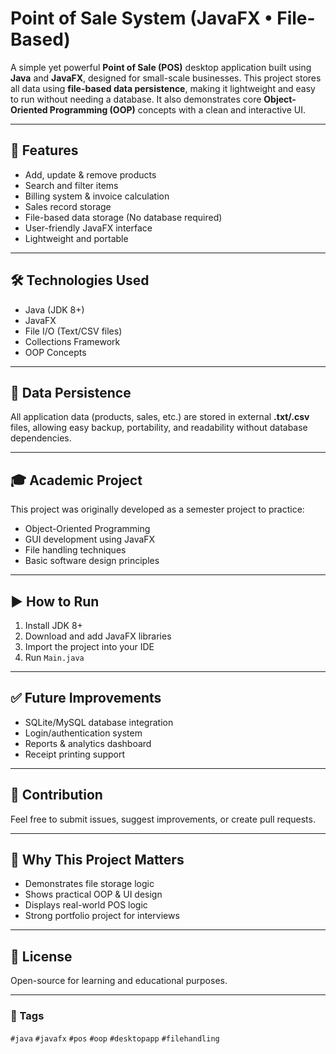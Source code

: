 <h1>Point of Sale System (JavaFX • File-Based)</h1>

<p>
A simple yet powerful <strong>Point of Sale (POS)</strong> desktop application built using 
<strong>Java</strong> and <strong>JavaFX</strong>, designed for small-scale businesses. 
This project stores all data using <strong>file-based data persistence</strong>, making it 
lightweight and easy to run without needing a database. It also demonstrates core 
<strong>Object-Oriented Programming (OOP)</strong> concepts with a clean and interactive UI.
</p>

<hr/>

<h2>🚀 Features</h2>
<ul>
  <li>Add, update & remove products</li>
  <li>Search and filter items</li>
  <li>Billing system & invoice calculation</li>
  <li>Sales record storage</li>
  <li>File-based data storage (No database required)</li>
  <li>User-friendly JavaFX interface</li>
  <li>Lightweight and portable</li>
</ul>

<hr/>

<h2>🛠️ Technologies Used</h2>
<ul>
  <li>Java (JDK 8+)</li>
  <li>JavaFX</li>
  <li>File I/O (Text/CSV files)</li>
  <li>Collections Framework</li>
  <li>OOP Concepts</li>
</ul>

<hr/>

<h2>📁 Data Persistence</h2>
<p>
All application data (products, sales, etc.) are stored in external <strong>.txt/.csv</strong> files,
allowing easy backup, portability, and readability without database dependencies.
</p>

<hr/>

<h2>🎓 Academic Project</h2>
<p>
This project was originally developed as a semester project to practice:
</p>
<ul>
  <li>Object-Oriented Programming</li>
  <li>GUI development using JavaFX</li>
  <li>File handling techniques</li>
  <li>Basic software design principles</li>
</ul>
<hr/>

<h2>▶️ How to Run</h2>
<ol>
  <li>Install JDK 8+</li>
  <li>Download and add JavaFX libraries</li>
  <li>Import the project into your IDE</li>
  <li>Run <code>Main.java</code></li>
</ol>

<hr/>

<h2>✅ Future Improvements</h2>
<ul>
  <li>SQLite/MySQL database integration</li>
  <li>Login/authentication system</li>
  <li>Reports & analytics dashboard</li>
  <li>Receipt printing support</li>
</ul>

<hr/>

<h2>🤝 Contribution</h2>
<p>
Feel free to submit issues, suggest improvements, or create pull requests.
</p>

<hr/>

<h2>🌟 Why This Project Matters</h2>
<ul>
  <li>Demonstrates file storage logic</li>
  <li>Shows practical OOP & UI design</li>
  <li>Displays real-world POS logic</li>
  <li>Strong portfolio project for interviews</li>
</ul>

<hr/>

<h2>📜 License</h2>
<p>Open-source for learning and educational purposes.</p>

<hr/>

<h3>🔖 Tags</h3>
<p>
<code>#java</code> <code>#javafx</code> <code>#pos</code> 
<code>#oop</code> <code>#desktopapp</code> <code>#filehandling</code>
</p>
